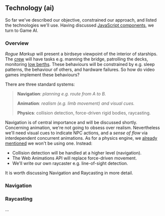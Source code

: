## Technology (ai)

So far we've described our objective, constrained our approach, and listed the technologies we'll use.
Having discussed [JavaScript components](#tech-1--react-and-preact),
we turn to Game AI.

### Overview

_Rogue Markup_ will present a birdseye viewpoint of the interior of starships.
The [crew](https://wiki.travellerrpg.com/Crew "@new-tab") will have tasks e.g. manning the bridge, patrolling the decks, monitoring [low berths](https://wiki.travellerrpg.com/Low_Passage "@new-tab").
These behaviours will be constrained by e.g. sleep patterns, the behaviour of others, and hardware failures.
So how do video games implement these behaviours?

There are three standard systems:

> **Navigation**: _planning e.g. route from A to B._
>
> **Animation**: _realism (e.g. limb movement) and visual cues._
>
> **Physics**: collision detection, force-driven rigid bodies, raycasting.

Navigation is of central importance and will be discussed shortly.
Concerning animation, we're not going to obsess over realism.
Nevertheless we'll need visual cues to indicate NPC actions,
and a _sense of flow_ via interdependent concurrent animations.
As for a physics engine, we [already mentioned](1#constraints--game-mechanics) we won't be using one. Instead:
- Collision detection will be handled at a higher level (navigation).
- The Web Animations API will replace force-driven movement.
- We'll write our own raycaster e.g. line-of-sight detection.

It is worth discussing Navigation and Raycasting in more detail.

### Navigation


<!-- __TODO__
- Rodney Brooks layers.
- Navigation based Game AI.
- Corner-wrapped Pathfinding only provides part of the 
- Geomorph 101
-->

<!-- Pathfinding is central to Game AI.
Our NPCs need to move realistically e.g. they cannot move through walls, windows or locked doors. -->

<div
  class="tabs"
  id="tabs-nav-demo"
  height="400"
  enabled="false"
  tabs="[
     { key: 'component', filepath: 'nav/NavDemo' },
   ]"
></div>

### Raycasting

...